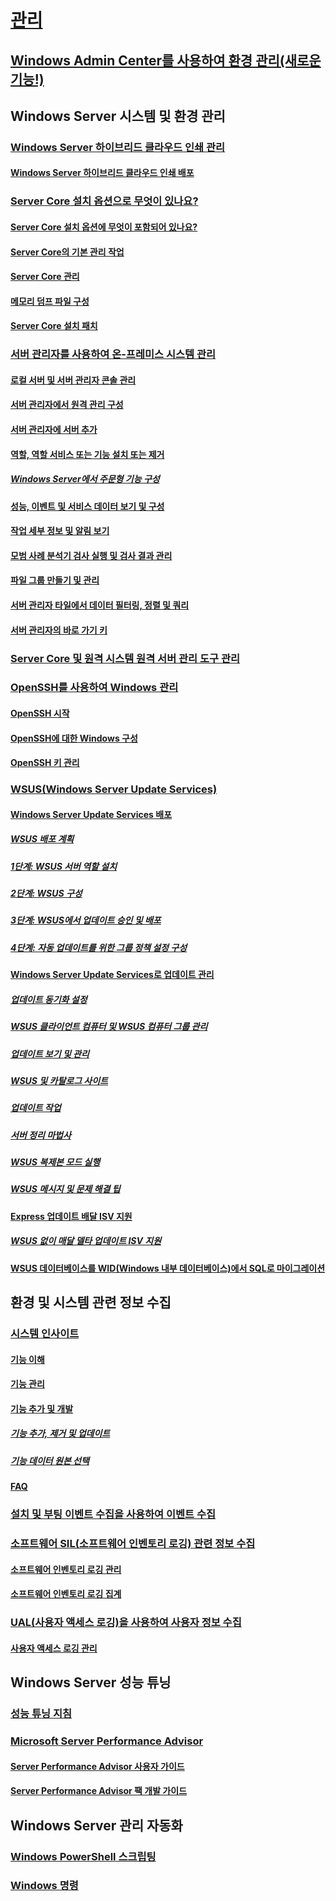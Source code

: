 # [관리](manage-windows-server.yml)
## [Windows Admin Center를 사용하여 환경 관리(새로운 기능!)](../manage/windows-admin-center/overview.md)
## Windows Server 시스템 및 환경 관리
### [Windows Server 하이브리드 클라우드 인쇄 관리](hybrid-cloud-print/hybrid-cloud-print-overview.md)
#### [Windows Server 하이브리드 클라우드 인쇄 배포](hybrid-cloud-print/hybrid-cloud-print-deploy.md)
### [Server Core 설치 옵션으로 무엇이 있나요?](server-core/what-is-server-core.md)
#### [Server Core 설치 옵션에 무엇이 포함되어 있나요?](server-core/server-core-roles-and-services.md)
#### [Server Core의 기본 관리 작업](server-core/server-core-administer.md)
#### [Server Core 관리](server-core/server-core-manage.md)
#### [메모리 덤프 파일 구성](server-core/server-core-memory-dump.md)
#### [Server Core 설치 패치](server-core/server-core-servicing.md)
### [서버 관리자를 사용하여 온-프레미스 시스템 관리](server-manager/server-manager.md)
#### [로컬 서버 및 서버 관리자 콘솔 관리](server-manager/manage-the-local-server-and-the-server-manager-console.md)
#### [서버 관리자에서 원격 관리 구성](server-manager/configure-remote-management-in-server-manager.md)
#### [서버 관리자에 서버 추가](server-manager/add-servers-to-server-manager.md)
#### [역할, 역할 서비스 또는 기능 설치 또는 제거](server-manager/install-or-uninstall-roles-role-services-or-features.md)
##### [Windows Server에서 주문형 기능 구성](server-manager/configure-features-on-demand-in-windows-server.md)
#### [성능, 이벤트 및 서비스 데이터 보기 및 구성](server-manager/view-and-configure-performance-event-and-service-data.md)
#### [작업 세부 정보 및 알림 보기](server-manager/view-task-details-and-notifications.md)
#### [모범 사례 분석기 검사 실행 및 검사 결과 관리](server-manager/run-best-practices-analyzer-scans-and-manage-scan-results.md)
#### [파일 그룹 만들기 및 관리](server-manager/create-and-manage-server-groups.md)
#### [서버 관리자 타일에서 데이터 필터링, 정렬 및 쿼리](server-manager/filter-sort-and-query-data-in-server-manager-tiles.md)
#### [서버 관리자의 바로 가기 키](server-manager/keyboard-shortcuts-for-server-manager.md)
### [Server Core 및 원격 시스템 원격 서버 관리 도구 관리](../remote/remote-server-administration-tools.md)
### [OpenSSH를 사용하여 Windows 관리](OpenSSH/OpenSSH_Overview.md)
#### [OpenSSH 시작](OpenSSH/OpenSSH_Install_FirstUse.md)
#### [OpenSSH에 대한 Windows 구성](OpenSSH/OpenSSH_Server_Configuration.md)
#### [OpenSSH 키 관리](OpenSSH/OpenSSH_KeyManagement.md)
### [WSUS(Windows Server Update Services)](windows-server-update-services/get-started/windows-server-update-services-wsus.md)
#### [Windows Server Update Services 배포](windows-server-update-services/deploy/deploy-windows-server-update-services.md)
##### [WSUS 배포 계획](windows-server-update-services/plan/plan-your-wsus-deployment.md)
##### [1단계: WSUS 서버 역할 설치](windows-server-update-services/deploy/1-install-the-wsus-server-role.md)
##### [2단계: WSUS 구성](windows-server-update-services/deploy/2-configure-wsus.md)
##### [3단계: WSUS에서 업데이트 승인 및 배포](windows-server-update-services/deploy/3-approve-and-deploy-updates-in-wsus.md)
##### [4단계: 자동 업데이트를 위한 그룹 정책 설정 구성](windows-server-update-services/deploy/4-configure-group-policy-settings-for-automatic-updates.md)
#### [Windows Server Update Services로 업데이트 관리](windows-server-update-services/manage/update-management-with-windows-server-update-services.md)
##### [업데이트 동기화 설정](windows-server-update-services/manage/setting-up-update-synchronizations.md)
##### [WSUS 클라이언트 컴퓨터 및 WSUS 컴퓨터 그룹 관리](windows-server-update-services/manage/managing-wsus-client-computers-and-wsus-computer-groups.md)
##### [업데이트 보기 및 관리](windows-server-update-services/manage/viewing-and-managing-updates.md)
##### [WSUS 및 카탈로그 사이트](windows-server-update-services/manage/wsus-and-the-catalog-site.md)
##### [업데이트 작업](windows-server-update-services/manage/updates-operations.md)
##### [서버 정리 마법사](windows-server-update-services/manage/the-server-cleanup-wizard.md)
##### [WSUS 복제본 모드 실행](windows-server-update-services/manage/running-wsus-replica-mode.md)
##### [WSUS 메시지 및 문제 해결 팁](windows-server-update-services/manage/wsus-messages-and-troubleshooting-tips.md)
#### [Express 업데이트 배달 ISV 지원](windows-server-update-services/deploy/express-update-delivery-isv-support.md)
##### [WSUS 없이 매달 델타 업데이트 ISV 지원](windows-server-update-services/deploy/monthly-delta-update-isv-support-without-WSUS.md)
#### [WSUS 데이터베이스를 WID(Windows 내부 데이터베이스)에서 SQL로 마이그레이션](windows-server-update-services/manage/wid-to-sql-migration.md)

## 환경 및 시스템 관련 정보 수집
### [시스템 인사이트](..\manage\system-insights\overview.md)
#### [기능 이해](..\manage\system-insights\understanding-capabilities.md)
#### [기능 관리](..\manage\system-insights\managing-capabilities.md)
#### [기능 추가 및 개발](..\manage\system-insights\adding-and-developing-capabilities.md)
##### [기능 추가, 제거 및 업데이트](..\manage\system-insights\add-remove-update-capabilities.md)
##### [기능 데이터 원본 선택](..\manage\system-insights\data-sources.md)
#### [FAQ](..\manage\system-insights\faq.md)
### [설치 및 부팅 이벤트 수집을 사용하여 이벤트 수집](Get-started-with-Setup-and-Boot-Event-Collection.md)
### [소프트웨어 SIL(소프트웨어 인벤토리 로깅) 관련 정보 수집](software-inventory-logging/get-started-with-software-inventory-logging.md)
#### [소프트웨어 인벤토리 로깅 관리](software-inventory-logging/manage-software-inventory-logging.md)
#### [소프트웨어 인벤토리 로깅 집계](software-inventory-logging/software-inventory-logging-aggregator.md)
### [UAL(사용자 액세스 로깅)을 사용하여 사용자 정보 수집](user-access-logging/get-started-with-user-access-logging.md)
#### [사용자 액세스 로깅 관리](user-access-logging/manage-user-access-logging.md)

## Windows Server 성능 튜닝
### [성능 튜닝 지침](performance-tuning/index.md) 
### [Microsoft Server Performance Advisor](server-performance-advisor/microsoft-server-performance-advisor.md)
#### [Server Performance Advisor 사용자 가이드](server-performance-advisor/server-performance-advisor-users-guide.md)
#### [Server Performance Advisor 팩 개발 가이드](server-performance-advisor/server-performance-advisor-pack-development-guide.md)

## Windows Server 관리 자동화
### [Windows PowerShell 스크립팅](/powershell/scripting/powershell-scripting?view=powershell-5.1)
### [Windows 명령](windows-commands/windows-commands.md)